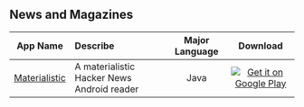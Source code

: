 ## News and Magazines  
App Name                   | Describe                  | Major Language             | Download 
:------------------------: | :------------------------ | :------------------------: | :------------------------: 
[Materialistic](https://github.com/hidroh/materialistic) | A materialistic Hacker News Android reader | Java | [![Get it on Google Play](https://developer.android.com/images/brand/en_app_rgb_wo_45.png)](https://play.google.com/store/apps/details?id=io.github.hidroh.materialistic)  
